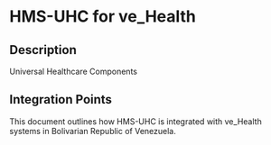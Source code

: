 # HMS-UHC for ve_Health

## Description

Universal Healthcare Components

## Integration Points

This document outlines how HMS-UHC is integrated with ve_Health systems in Bolivarian Republic of Venezuela.
